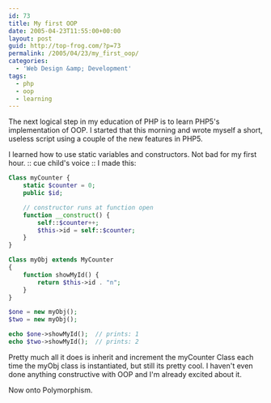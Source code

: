 ```yaml
---
id: 73
title: My first OOP
date: 2005-04-23T11:55:00+00:00
layout: post
guid: http://top-frog.com/?p=73
permalink: /2005/04/23/my_first_oop/
categories:
  - 'Web Design &amp; Development'
tags:
  - php
  - oop
  - learning
---
```

The next logical step in my education of PHP is to learn PHP5's implementation of OOP. I started that this morning and wrote myself a short, useless script using a couple of the new features in PHP5.

I learned how to use static variables and constructors. Not bad for my first hour. :: cue child's voice :: I made this:

``` php
Class myCounter {
    static $counter = 0;
    public $id;

    // constructor runs at function open
    function __construct() {
        self::$counter++;
        $this->id = self::$counter;
    }                
}

Class myObj extends MyCounter 
{
    function showMyId() {
        return $this->id . "n";
    }
}

$one = new myObj();
$two = new myObj();

echo $one->showMyId();  // prints: 1
echo $two->showMyId();  // prints: 2
```

Pretty much all it does is inherit and increment the myCounter Class each time the myObj class is instantiated, but still its pretty cool. I haven't even done anything constructive with OOP and I'm already excited about it.

Now onto Polymorphism.